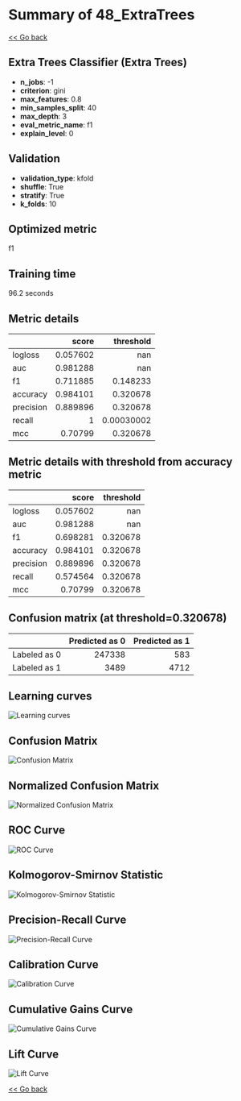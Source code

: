 # Summary of 48_ExtraTrees

[<< Go back](../README.md)


## Extra Trees Classifier (Extra Trees)
- **n_jobs**: -1
- **criterion**: gini
- **max_features**: 0.8
- **min_samples_split**: 40
- **max_depth**: 3
- **eval_metric_name**: f1
- **explain_level**: 0

## Validation
 - **validation_type**: kfold
 - **shuffle**: True
 - **stratify**: True
 - **k_folds**: 10

## Optimized metric
f1

## Training time

96.2 seconds

## Metric details
|           |    score |    threshold |
|:----------|---------:|-------------:|
| logloss   | 0.057602 | nan          |
| auc       | 0.981288 | nan          |
| f1        | 0.711885 |   0.148233   |
| accuracy  | 0.984101 |   0.320678   |
| precision | 0.889896 |   0.320678   |
| recall    | 1        |   0.00030002 |
| mcc       | 0.70799  |   0.320678   |


## Metric details with threshold from accuracy metric
|           |    score |   threshold |
|:----------|---------:|------------:|
| logloss   | 0.057602 |  nan        |
| auc       | 0.981288 |  nan        |
| f1        | 0.698281 |    0.320678 |
| accuracy  | 0.984101 |    0.320678 |
| precision | 0.889896 |    0.320678 |
| recall    | 0.574564 |    0.320678 |
| mcc       | 0.70799  |    0.320678 |


## Confusion matrix (at threshold=0.320678)
|              |   Predicted as 0 |   Predicted as 1 |
|:-------------|-----------------:|-----------------:|
| Labeled as 0 |           247338 |              583 |
| Labeled as 1 |             3489 |             4712 |

## Learning curves
![Learning curves](learning_curves.png)
## Confusion Matrix

![Confusion Matrix](confusion_matrix.png)


## Normalized Confusion Matrix

![Normalized Confusion Matrix](confusion_matrix_normalized.png)


## ROC Curve

![ROC Curve](roc_curve.png)


## Kolmogorov-Smirnov Statistic

![Kolmogorov-Smirnov Statistic](ks_statistic.png)


## Precision-Recall Curve

![Precision-Recall Curve](precision_recall_curve.png)


## Calibration Curve

![Calibration Curve](calibration_curve_curve.png)


## Cumulative Gains Curve

![Cumulative Gains Curve](cumulative_gains_curve.png)


## Lift Curve

![Lift Curve](lift_curve.png)



[<< Go back](../README.md)
